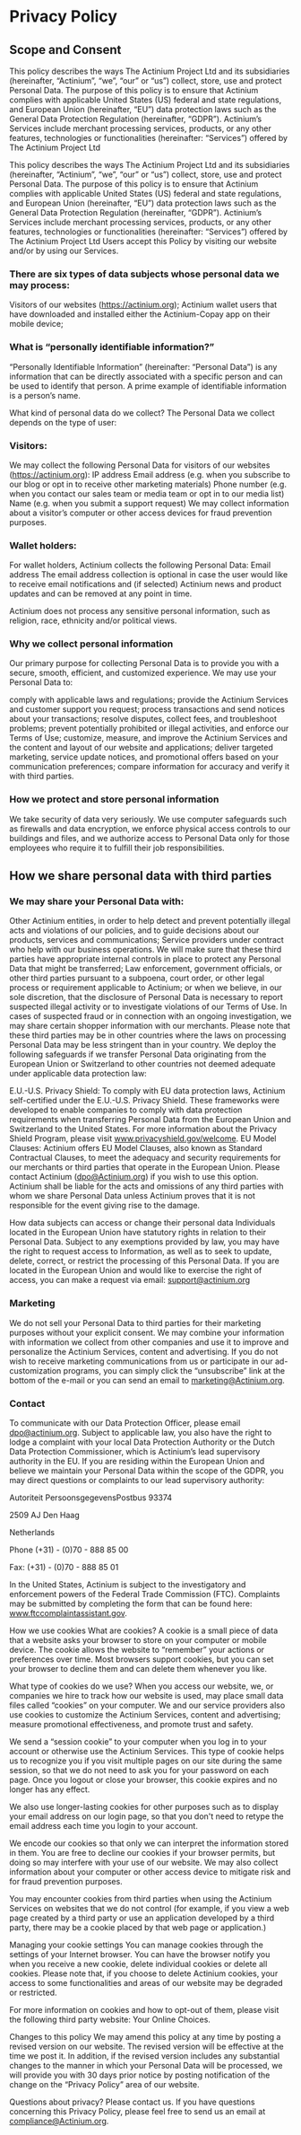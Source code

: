 # Privacy Policy

## Scope and Consent

This policy describes the ways The Actinium Project Ltd and its subsidiaries (hereinafter, “Actinium”, “we”, “our” or “us”) collect, store, use and protect Personal Data. The purpose of this policy is to ensure that Actinium complies with applicable United States (US) federal and state regulations, and European Union (hereinafter, “EU”) data protection laws such as the General Data Protection Regulation (hereinafter, “GDPR”). Actinium’s Services include merchant processing services, products, or any other features, technologies or functionalities (hereinafter: “Services”) offered by The Actinium Project Ltd

This policy describes the ways The Actinium Project Ltd and its subsidiaries (hereinafter, “Actinium”, “we”, “our” or “us”) collect, store, use and protect Personal Data. The purpose of this policy is to ensure that Actinium complies with applicable United States (US) federal and state regulations, and European Union (hereinafter, “EU”) data protection laws such as the General Data Protection Regulation (hereinafter, “GDPR”). Actinium’s Services include merchant processing services, products, or any other features, technologies or functionalities (hereinafter: “Services”) offered by The Actinium Project Ltd Users accept this Policy by visiting our website and/or by using our Services.

### There are six types of data subjects whose personal data we may process:

Visitors of our websites (https://actinium.org);
Actinium wallet users that have downloaded and installed either the Actinium-Copay app on their mobile device;

### What is “personally identifiable information?”

“Personally Identifiable Information” (hereinafter: “Personal Data”) is any information that can be directly associated with a specific person and can be used to identify that person. A prime example of identifiable information is a person’s name.

What kind of personal data do we collect?
The Personal Data we collect depends on the type of user:

### Visitors:

We may collect the following Personal Data for visitors of our websites (https://actinium.org):
IP address
Email address (e.g. when you subscribe to our blog or opt in to receive other marketing materials)
Phone number (e.g. when you contact our sales team or media team or opt in to our media list)
Name (e.g. when you submit a support request)
We may collect information about a visitor’s computer or other access devices for fraud prevention purposes.

### Wallet holders:

For wallet holders, Actinium collects the following Personal Data:
Email address
The email address collection is optional in case the user would like to receive email notifications and (if selected) Actinium news and product updates and can be removed at any point in time.

Actinium does not process any sensitive personal information, such as religion, race, ethnicity and/or political views.

### Why we collect personal information

Our primary purpose for collecting Personal Data is to provide you with a secure, smooth, efficient, and customized experience. We may use your Personal Data to:

comply with applicable laws and regulations;
provide the Actinium Services and customer support you request;
process transactions and send notices about your transactions;
resolve disputes, collect fees, and troubleshoot problems;
prevent potentially prohibited or illegal activities, and enforce our Terms of Use;
customize, measure, and improve the Actinium Services and the content and layout of our website and applications;
deliver targeted marketing, service update notices, and promotional offers based on your communication preferences;
compare information for accuracy and verify it with third parties.

### How we protect and store personal information

We take security of data very seriously. We use computer safeguards such as firewalls and data encryption, we enforce physical access controls to our buildings and files, and we authorize access to Personal Data only for those employees who require it to fulfill their job responsibilities.

## How we share personal data with third parties

### We may share your Personal Data with:

Other Actinium entities, in order to help detect and prevent potentially illegal acts and violations of our policies, and to guide decisions about our products, services and communications;
Service providers under contract who help with our business operations. We will make sure that these third parties have appropriate internal controls in place to protect any Personal Data that might be transferred;
Law enforcement, government officials, or other third parties pursuant to a subpoena, court order, or other legal process or requirement applicable to Actinium; or when we believe, in our sole discretion, that the disclosure of Personal Data is necessary to report suspected illegal activity or to investigate violations of our Terms of Use.
In cases of suspected fraud or in connection with an ongoing investigation, we may share certain shopper information with our merchants.
Please note that these third parties may be in other countries where the laws on processing Personal Data may be less stringent than in your country. We deploy the following safeguards if we transfer Personal Data originating from the European Union or Switzerland to other countries not deemed adequate under applicable data protection law:

E.U.-U.S. Privacy Shield: To comply with EU data protection laws, Actinium self-certified under the E.U.-U.S. Privacy Shield. These frameworks were developed to enable companies to comply with data protection requirements when transferring Personal Data from the European Union and Switzerland to the United States. For more information about the Privacy Shield Program, please visit www.privacyshield.gov/welcome.
EU Model Clauses: Actinium offers EU Model Clauses, also known as Standard Contractual Clauses, to meet the adequacy and security requirements for our merchants or third parties that operate in the European Union. Please contact Actinium (dpo@Actinium.org) if you wish to use this option.
Actinium shall be liable for the acts and omissions of any third parties with whom we share Personal Data unless Actinium proves that it is not responsible for the event giving rise to the damage.

How data subjects can access or change their personal data
Individuals located in the European Union have statutory rights in relation to their Personal Data. Subject to any exemptions provided by law, you may have the right to request access to Information, as well as to seek to update, delete, correct, or restrict the processing of this Personal Data. If you are located in the European Union and would like to exercise the right of access, you can make a request via email: support@actinium.org

### Marketing

We do not sell your Personal Data to third parties for their marketing purposes without your explicit consent. We may combine your information with information we collect from other companies and use it to improve and personalize the Actinium Services, content and advertising. If you do not wish to receive marketing communications from us or participate in our ad-customization programs, you can simply click the “unsubscribe” link at the bottom of the e-mail or you can send an email to marketing@Actinium.org.

### Contact

To communicate with our Data Protection Officer, please email dpo@actinium.org. Subject to applicable law, you also have the right to lodge a complaint with your local Data Protection Authority or the Dutch Data Protection Commissioner, which is Actinium’s lead supervisory authority in the EU. If you are residing within the European Union and believe we maintain your Personal Data within the scope of the GDPR, you may direct questions or complaints to our lead supervisory authority:

Autoriteit PersoonsgegevensPostbus 93374

2509 AJ Den Haag

Netherlands

Phone (+31) - (0)70 - 888 85 00

Fax: (+31) - (0)70 - 888 85 01

In the United States, Actinium is subject to the investigatory and enforcement powers of the Federal Trade Commission (FTC). Complaints may be submitted by completing the form that can be found here: www.ftccomplaintassistant.gov.

How we use cookies
What are cookies?
A cookie is a small piece of data that a website asks your browser to store on your computer or mobile device. The cookie allows the website to “remember” your actions or preferences over time. Most browsers support cookies, but you can set your browser to decline them and can delete them whenever you like.

What type of cookies do we use?
When you access our website, we, or companies we hire to track how our website is used, may place small data files called “cookies” on your computer. We and our service providers also use cookies to customize the Actinium Services, content and advertising; measure promotional effectiveness, and promote trust and safety.

We send a “session cookie” to your computer when you log in to your account or otherwise use the Actinium Services. This type of cookie helps us to recognize you if you visit multiple pages on our site during the same session, so that we do not need to ask you for your password on each page. Once you logout or close your browser, this cookie expires and no longer has any effect.

We also use longer-lasting cookies for other purposes such as to display your email address on our login page, so that you don't need to retype the email address each time you login to your account.

We encode our cookies so that only we can interpret the information stored in them. You are free to decline our cookies if your browser permits, but doing so may interfere with your use of our website. We may also collect information about your computer or other access device to mitigate risk and for fraud prevention purposes.

You may encounter cookies from third parties when using the Actinium Services on websites that we do not control (for example, if you view a web page created by a third party or use an application developed by a third party, there may be a cookie placed by that web page or application.)

Managing your cookie settings
You can manage cookies through the settings of your Internet browser. You can have the browser notify you when you receive a new cookie, delete individual cookies or delete all cookies. Please note that, if you choose to delete Actinium cookies, your access to some functionalities and areas of our website may be degraded or restricted.

For more information on cookies and how to opt-out of them, please visit the following third party website: Your Online Choices.

Changes to this policy
We may amend this policy at any time by posting a revised version on our website. The revised version will be effective at the time we post it. In addition, if the revised version includes any substantial changes to the manner in which your Personal Data will be processed, we will provide you with 30 days prior notice by posting notification of the change on the “Privacy Policy” area of our website.

Questions about privacy? Please contact us.
If you have questions concerning this Privacy Policy, please feel free to send us an email at compliance@Actinium.org.
